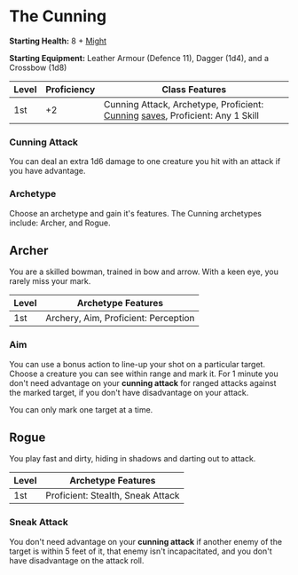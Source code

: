 # The Cunning

**Starting Health:** 8 + [Might](pages/characters/attributes.md?id=might)

**Starting Equipment:** Leather Armour (Defence 11), Dagger (1d4), and a Crossbow (1d8)

| Level | Proficiency | Class Features  |
| ----  | ----------- |- |
| 1st   | +2          | Cunning Attack, Archetype, Proficient: [Cunning](pages/characters/attributes.md?id=cunning) [saves](pages/rules/rolling.md?id=saves), Proficient: Any 1 Skill |

### Cunning Attack

You can deal an extra 1d6 damage to one creature you hit with an attack if you have advantage.

### Archetype

Choose an archetype and gain it's features. The Cunning archetypes include: Archer, and Rogue.

## Archer

You are a skilled bowman, trained in bow and arrow. With a keen eye, you rarely miss your mark.

| Level | Archetype Features |
| ----  | ------------------ |
| 1st   | Archery, Aim, Proficient: Perception            |

### Aim

You can use a bonus action to line-up your shot on a particular target. Choose a creature you can see within range and mark it. For 1 minute you don't need advantage on your **cunning attack** for ranged attacks against the marked target, if you don't have disadvantage on your attack.

You can only mark one target at a time.

## Rogue

You play fast and dirty, hiding in shadows and darting out to attack.

| Level | Archetype Features |
| ----  | - |
| 1st   | Proficient: Stealth, Sneak Attack |

### Sneak Attack

You don't need advantage on your **cunning attack** if another enemy of the target is within 5 feet of it, that enemy isn't incapacitated, and you don't have disadvantage on the attack roll.
